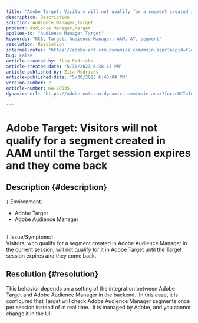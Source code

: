 ```yaml
---
title: "Adobe Target: Visitors will not qualify for a segment created in AAM until the Target session expires and they come back"
description: Description
solution: Audience Manager,Target
product: Audience Manager,Target
applies-to: "Audience Manager,Target"
keywords: "KCS, Target, Audience Manager, AAM, AT, segment"
resolution: Resolution
internal-notes: "https://adobe-ent.crm.dynamics.com/main.aspx?appid=f2e74f34-7119-ea11-a811-000d3a5936c5&forceUCI=1&newWindow=true&pagetype=entityrecord&etn=knowledgearticle&id=45e8e885-2b47-e911-a952-000d3a34ebb5"
bug: False
article-created-by: Zita Rodricks
article-created-date: "5/30/2023 6:38:14 PM"
article-published-by: Zita Rodricks
article-published-date: "5/30/2023 6:40:04 PM"
version-number: 2
article-number: KA-20535
dynamics-url: "https://adobe-ent.crm.dynamics.com/main.aspx?forceUCI=1&pagetype=entityrecord&etn=knowledgearticle&id=0088281f-19ff-ed11-8f6e-6045bd0063aa"

---
```

# Adobe Target: Visitors will not qualify for a segment created in AAM until the Target session expires and they come back

## Description {#description}

`[` Environment`]` <br>
- Adobe Target
- Adobe Audience Manager

<br>`[` Issue/Symptoms`]` <br>
Visitors, who qualify for a segment created in Adobe Audience Manager in the current session, will not qualify for it in Adobe Target until the Target session expires and they come back.


## Resolution {#resolution}


This behavior depends on a setting of the integration between Adobe Target and Adobe Audience Manager in the backend.  In this case, it is configured that Target will check Adobe Audience Manager segments once per session instead of in real time.  It is managed by Adobe, and you cannot change it in the UI.
